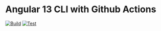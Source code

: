# Angular 13 CLI with Github Actions

[![Build](https://github.com/jadilson12/study-angular/workflows/Build/badge.svg)](https://github.com/jadilson12/study-angular/actions)
[![Test](https://github.com/jadilson12/study-angular/workflows/Test/badge.svg)](https://github.com/jadilson12/study-angular/actions)
